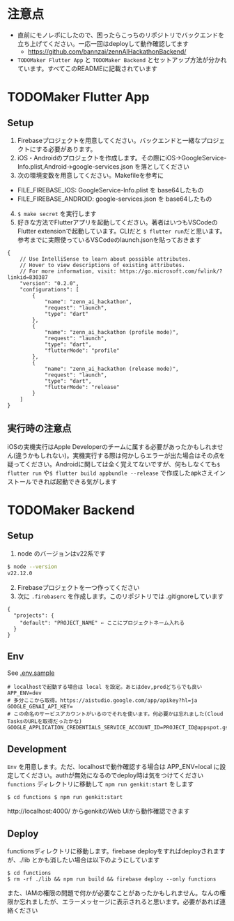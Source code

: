 

# 注意点
- 直前にモノレポにしたので、困ったらこっちのリポジトリでバックエンドを立ち上げてください。一応一回はdeployして動作確認してます
  * https://github.com/bannzai/zennAIHackathonBackend/
- `TODOMaker Flutter App` と `TODOMaker Backend` とセットアップ方法が分かれています。すべてこのREADMEに記載されています

# TODOMaker Flutter App
## Setup
1. Firebaseプロジェクトを用意してください。バックエンドと一緒なプロジェクトにする必要があります。
2. iOS・Androidのプロジェクトを作成します。その際にiOS→GoogleService-Info.plist,Android→google-services.json を落としてください
3. 次の環境変数を用意してください。Makefileを参考に
- FILE_FIREBASE_IOS: GoogleService-Info.plist を base64したもの
- FILE_FIREBASE_ANDROID: google-services.json を base64したもの
4. `$ make secret` を実行します
5. 好きな方法でFlutterアプリを起動してください。著者はいつもVSCodeのFlutter extensionで起動しています。CLIだと `$ flutter run`だと思います。参考までに実際使っているVSCodeのlaunch.jsonを貼っておきます

```
{
    // Use IntelliSense to learn about possible attributes.
    // Hover to view descriptions of existing attributes.
    // For more information, visit: https://go.microsoft.com/fwlink/?linkid=830387
    "version": "0.2.0",
    "configurations": [
        {
            "name": "zenn_ai_hackathon",
            "request": "launch",
            "type": "dart"
        },
        {
            "name": "zenn_ai_hackathon (profile mode)",
            "request": "launch",
            "type": "dart",
            "flutterMode": "profile"
        },
        {
            "name": "zenn_ai_hackathon (release mode)",
            "request": "launch",
            "type": "dart",
            "flutterMode": "release"
        }
    ]
}

```

## 実行時の注意点
iOSの実機実行はApple Developerのチームに属する必要があったかもしれません(違うかもしれない)。実機実行する際は何かしらエラーが出た場合はその点を疑ってください。Androidに関しては全く覚えてないですが、何もしなくても`$ flutter run` や`$ flutter build appbundle --release` で作成したapkさえインストールできれば起動できる気がします


# TODOMaker Backend
## Setup
1. node のバージョンはv22系です
```bash
$ node --version
v22.12.0
```
2. Firebaseプロジェクトを一つ作ってください
3. 次に `.firebaserc` を作成します。このリポジトリでは .gitignoreしています

```
{
  "projects": {
    "default": "PROJECT_NAME" ← ここにプロジェクトネーム入れる
  }
}
```

## Env
See [.env.sample](./functions/.env.sample)

```
# localhostで起動する場合は local を設定。あとはdev,prodどちらでも良い
APP_ENV=dev
# 多分ここから取得。https://aistudio.google.com/app/apikey?hl=ja
GOOGLE_GENAI_API_KEY=
# この命名のサービスアカウントがいるのでそれを使います。何必要かは忘れました(Cloud TasksのURLを取得だったかな)
GOOGLE_APPLICATION_CREDENTIALS_SERVICE_ACCOUNT_ID=PROJECT_ID@appspot.gserviceaccount.com
```

## Development
`Env` を用意します。ただ、localhostで動作確認する場合は APP_ENV=local に設定してください。authが無効になるのでdeploy時は気をつけてください
`functions` ディレクトリに移動して `npm run genkit:start` をします

`
$ cd functions
$ npm run genkit:start
`

http://localhost:4000/ からgenkitのWeb UIから動作確認できます

## Deploy

functionsディレクトリに移動します。firebase deployをすればdeployされますが、./lib とかも消したい場合は以下のようにしています

```
$ cd functions
$ rm -rf ./lib && npm run build && firebase deploy --only functions
```

また、IAMの権限の問題で何かが必要なことがあったかもしれません。なんの権限か忘れましたが、エラーメッセージに表示されると思います。必要があれば連絡ください

